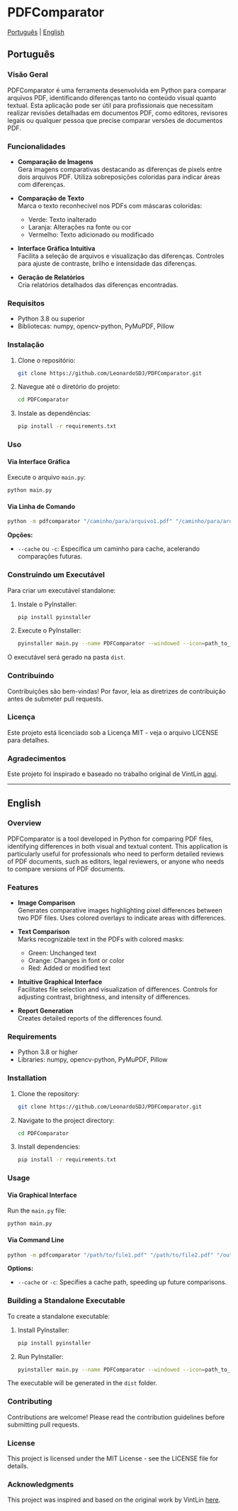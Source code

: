 # PDFComparator

[Português](#português) | [English](#english)

## Português

### Visão Geral

PDFComparator é uma ferramenta desenvolvida em Python para comparar arquivos PDF, identificando diferenças tanto no conteúdo visual quanto textual. Esta aplicação pode ser útil para profissionais que necessitam realizar revisões detalhadas em documentos PDF, como editores, revisores legais ou qualquer pessoa que precise comparar versões de documentos PDF.

### Funcionalidades

- **Comparação de Imagens**  
  Gera imagens comparativas destacando as diferenças de pixels entre dois arquivos PDF. Utiliza sobreposições coloridas para indicar áreas com diferenças.

- **Comparação de Texto**  
  Marca o texto reconhecível nos PDFs com máscaras coloridas:  
  - Verde: Texto inalterado  
  - Laranja: Alterações na fonte ou cor  
  - Vermelho: Texto adicionado ou modificado  

- **Interface Gráfica Intuitiva**  
  Facilita a seleção de arquivos e visualização das diferenças. Controles para ajuste de contraste, brilho e intensidade das diferenças.

- **Geração de Relatórios**  
  Cria relatórios detalhados das diferenças encontradas.

### Requisitos

- Python 3.8 ou superior
- Bibliotecas: numpy, opencv-python, PyMuPDF, Pillow

### Instalação

1. Clone o repositório:
   ```bash
   git clone https://github.com/LeonardoSDJ/PDFComparator.git
   ```

2. Navegue até o diretório do projeto:
   ```bash
   cd PDFComparator
   ```

3. Instale as dependências:
   ```bash
   pip install -r requirements.txt
   ```

### Uso

#### Via Interface Gráfica

Execute o arquivo `main.py`:
```bash
python main.py
```

#### Via Linha de Comando

```bash
python -m pdfcomparator "/caminho/para/arquivo1.pdf" "/caminho/para/arquivo2.pdf" "/pasta/de/saida/"
```

**Opções:**
- `--cache` ou `-c`: Especifica um caminho para cache, acelerando comparações futuras.

### Construindo um Executável

Para criar um executável standalone:

1. Instale o PyInstaller:
   ```bash
   pip install pyinstaller
   ```

2. Execute o PyInstaller:
   ```bash
   pyinstaller main.py --name PDFComparator --windowed --icon=path_to_your_icon.ico
   ```

O executável será gerado na pasta `dist`.

### Contribuindo

Contribuições são bem-vindas! Por favor, leia as diretrizes de contribuição antes de submeter pull requests.

### Licença

Este projeto está licenciado sob a Licença MIT - veja o arquivo LICENSE para detalhes.

### Agradecimentos

Este projeto foi inspirado e baseado no trabalho original de VintLin [aqui](https://github.com/VintLin/pdf-comparator).

---

## English

### Overview

PDFComparator is a tool developed in Python for comparing PDF files, identifying differences in both visual and textual content. This application is particularly useful for professionals who need to perform detailed reviews of PDF documents, such as editors, legal reviewers, or anyone who needs to compare versions of PDF documents.

### Features

- **Image Comparison**  
  Generates comparative images highlighting pixel differences between two PDF files. Uses colored overlays to indicate areas with differences.

- **Text Comparison**  
  Marks recognizable text in the PDFs with colored masks:  
  - Green: Unchanged text  
  - Orange: Changes in font or color  
  - Red: Added or modified text  

- **Intuitive Graphical Interface**  
  Facilitates file selection and visualization of differences. Controls for adjusting contrast, brightness, and intensity of differences.

- **Report Generation**  
  Creates detailed reports of the differences found.

### Requirements

- Python 3.8 or higher
- Libraries: numpy, opencv-python, PyMuPDF, Pillow

### Installation

1. Clone the repository:
   ```bash
   git clone https://github.com/LeonardoSDJ/PDFComparator.git
   ```

2. Navigate to the project directory:
   ```bash
   cd PDFComparator
   ```

3. Install dependencies:
   ```bash
   pip install -r requirements.txt
   ```

### Usage

#### Via Graphical Interface

Run the `main.py` file:
```bash
python main.py
```

#### Via Command Line

```bash
python -m pdfcomparator "/path/to/file1.pdf" "/path/to/file2.pdf" "/output/folder/"
```

**Options:**
- `--cache` or `-c`: Specifies a cache path, speeding up future comparisons.

### Building a Standalone Executable

To create a standalone executable:

1. Install PyInstaller:
   ```bash
   pip install pyinstaller
   ```

2. Run PyInstaller:
   ```bash
   pyinstaller main.py --name PDFComparator --windowed --icon=path_to_your_icon.ico
   ```

The executable will be generated in the `dist` folder.

### Contributing

Contributions are welcome! Please read the contribution guidelines before submitting pull requests.

### License

This project is licensed under the MIT License - see the LICENSE file for details.

### Acknowledgments

This project was inspired and based on the original work by VintLin [here](https://github.com/VintLin/pdf-comparator).